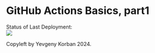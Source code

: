 # GitHub Actions Basics, part1


Status of Last Deployment:<br>
<img src="https://github.com/kevgenius/github-actions-part1/workflows/My-GitHubActions-Basics/badge.svg?branch=master"><br>

Copyleft by Yevgeny Korban 2024.
